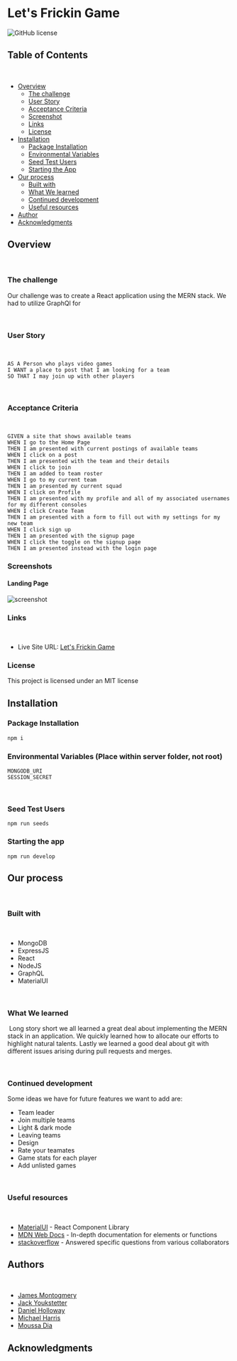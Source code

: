 # Let's Frickin Game
​![GitHub license](https://img.shields.io/badge/License-MIT-yellow.svg)
## Table of Contents
​
- [Overview](#overview)
  - [The challenge](#the-challenge)
  - [User Story](#user-story)
  - [Acceptance Criteria](#acceptance-criteria)
  - [Screenshot](#screenshots)
  - [Links](#links)
  - [License](#license)
- [Installation](#installation)
  - [Package Installation](#package-installation)
  - [Environmental Variables](#environmental-variables)
  - [Seed Test Users](#seed-test-users)
  - [Starting the App](#starting-the-app)
- [Our process](#our-process)
  - [Built with](#built-with)
  - [What We learned](#what-we-learned)
  - [Continued development](#continued-development)
  - [Useful resources](#useful-resources)
- [Author](#author)
- [Acknowledgments](#acknowledgments)
​
## Overview
​
### The challenge
​Our challenge was to create a React application using the MERN stack. We had to utilize GraphQl for 

​
### User Story
​
```
AS A Person who plays video games
I WANT a place to post that I am looking for a team
SO THAT I may join up with other players

```
​
### Acceptance Criteria
​
```
GIVEN a site that shows available teams
WHEN I go to the Home Page
THEN I am presented with current postings of available teams
WHEN I click on a post
THEN I am presented with the team and their details
WHEN I click to join
THEN I am added to team roster
WHEN I go to my current team
THEN I am presented my current squad
WHEN I click on Profile
THEN I am presented with my profile and all of my associated usernames for my different consoles
WHEN I click Create Team
THEN I am presented with a form to fill out with my settings for my new team
WHEN I click sign up
THEN I am presented with the signup page
WHEN I click the toggle on the signup page
THEN I am presented instead with the login page
```

### Screenshots

#### Landing Page​
![screenshot](./client/src/images/letsFrickinGameLanding.PNG)


### Links
​
- Live Site URL: [Let's Frickin Game](https://lets-frickin-game.herokuapp.com/)

### License
This project is licensed under an MIT license

## Installation

### Package Installation

```javascript
npm i
```

### Environmental Variables (Place within server folder, not root)

```
MONGODB_URI
SESSION_SECRET
```
​
### Seed Test Users

```
npm run seeds
```

### Starting the app

```
npm run develop
```

## Our process
​
### Built with
​
 - MongoDB
 - ExpressJS
 - React
 - NodeJS
 - GraphQL
 - MaterialUI


​
### What We learned
​
Long story short we all learned a great deal about implementing the MERN stack in an application. We quickly learned how to allocate our efforts to highlight natural talents. Lastly we learned a good deal about git with different issues arising during pull requests and merges.

​
### Continued development
Some ideas we have for future features we want to add are: 

- ​Team leader
- Join multiple teams
- Light & dark mode
- Leaving teams
- Design
- Rate your teamates
- Game stats for each player
- Add unlisted games

​
### Useful resources
​
- [MaterialUI](https://mui.com/material-ui/getting-started/overview/) - React Component Library
- [MDN Web Docs](https://developer.mozilla.org/en-US/docs/Learn/JavaScript) - In-depth documentation for elements or functions
- [stackoverflow](https://stackoverflow.com/) - Answered specific questions from various collaborators

## Authors
​
- [James Montogmery](https://github.com/jmonty94)
- [Jack Youkstetter](https://github.com/JackYouk)
- [Daniel Holloway](https://github.com/VendettiStudios)
- [Michael Harris](https://github.com/Snufalufakis)
- [Moussa Dia](https://github.com/TheAnswer07)

## Acknowledgments
​

